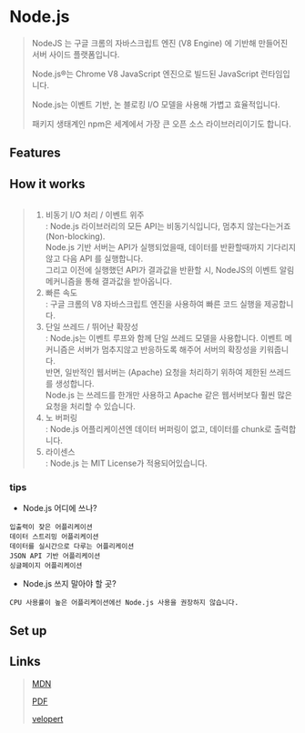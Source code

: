 # Node.js

> NodeJS 는 구글 크롬의 자바스크립트 엔진 (V8 Engine) 에 기반해 만들어진 서버 사이드 플랫폼입니다. 
>
> Node.js®는 Chrome V8 JavaScript 엔진으로 빌드된 JavaScript 런타임입니다. 
>
> Node.js는 이벤트 기반, 논 블로킹 I/O 모델을 사용해 가볍고 효율적입니다. 
>
> 패키지 생태계인 npm은 세계에서 가장 큰 오픈 소스 라이브러리이기도 합니다.

## Features

 

## How it works

<p align = "center">
  <img src = "https://velopert.com/wp-content/uploads/2016/02/ff.png"alt = ""/>
</p> 

  > 1. 비동기 I/O 처리 / 이벤트 위주  
    : Node.js 라이브러리의 모든 API는 비동기식입니다, 멈추지 않는다는거죠 (Non-blocking).  
    Node.js 기반 서버는 API가 실행되었을때, 데이터를 반환할때까지 기다리지 않고 다음 API 를 실행합니다.  
    그리고 이전에 실행했던 API가 결과값을 반환할 시, NodeJS의 이벤트 알림 메커니즘을 통해 결과값을 받아옵니다.  
  > 2. 빠른 속도  
  : 구글 크롬의 V8 자바스크립트 엔진을 사용하여 빠른 코드 실행을 제공합니다.
  > 3. 단일 쓰레드 / 뛰어난 확장성  
  : Node.js는 이벤트 루프와 함께 단일 쓰레드 모델을 사용합니다. 이벤트 메커니즘은 서버가 멈추지않고 반응하도록 해주어 서버의 확장성을 키워줍니다.  
    반면,  일반적인 웹서버는 (Apache) 요청을 처리하기 위하여 제한된 쓰레드를 생성합니다.   
    Node.js 는 쓰레드를 한개만 사용하고  Apache 같은 웹서버보다 훨씬 많은 요청을 처리할 수 있습니다.    
  > 4. 노  버퍼링  
  : Node.js 어플리케이션엔 데이터 버퍼링이 없고, 데이터를 chunk로 출력합니다.
  > 5. 라이센스  
  : Node.js 는 MIT License가 적용되어있습니다.
  
### tips

* Node.js 어디에 쓰나? 
~~~text
입출력이 잦은 어플리케이션  
데이터 스트리밍 어플리케이션  
데이터를 실시간으로 다루는 어플리케이션  
JSON API 기반 어플리케이션  
싱글페이지 어플리케이션  
~~~

* Node.js 쓰지 말아야 할 곳?
~~~text
CPU 사용률이 높은 어플리케이션에선 Node.js 사용을 권장하지 않습니다.
~~~
## Set up

## Links

> [MDN](https://developer.mozilla.org/en-US/docs/Web/API/Node)  
>
> [PDF](https://workshop.benzen.io/course/book.pdf)  
>
> [velopert](https://velopert.com/287)  